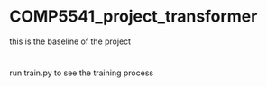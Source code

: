 # COMP5541_project_transformer
this is the baseline of the project
#
run train.py to see the training process

